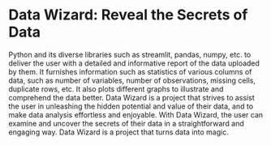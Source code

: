# Data Wizard: Reveal the Secrets of Data
Python and its diverse libraries such as streamlit, pandas, numpy, etc. to deliver the user with a detailed and informative report of the data uploaded by them. It furnishes information such as statistics of various columns of data, such as number of variables, number of observations, missing cells, duplicate rows, etc. It also plots different graphs to illustrate and comprehend the data better. Data Wizard is a project that strives to assist the user in unleashing the hidden potential and value of their data, and to make data analysis effortless and enjoyable. With Data Wizard, the user can examine and uncover the secrets of their data in a straightforward and engaging way. Data Wizard is a project that turns data into magic.
